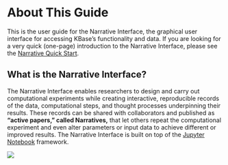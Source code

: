 # About This Guide

This is the user guide for the Narrative Interface, the graphical user interface for accessing KBase’s functionality and data. If you are looking for a very quick \(one-page\) introduction to the Narrative Interface, please see the [Narrative Quick Start](https://kbase.us/narrative-quick-start/).

## What is the Narrative Interface?

The Narrative Interface enables researchers to design and carry out computational experiments while creating interactive, reproducible records of the data, computational steps, and thought processes underpinning their results. These records can be shared with collaborators and published as **“active papers,” called Narratives,** that let others repeat the computational experiment and even alter parameters or input data to achieve different or improved results. The Narrative Interface is built on top of the [Jupyter Notebook](http://jupyter.org/) framework.

![](../../.gitbook/assets/narrative-quickstart-11-17-small.png)

